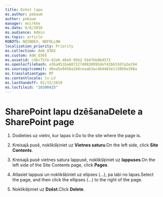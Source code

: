 ```yaml
---
title: Dzēst lapu
ms.author: pebaum
author: pebaum
manager: mnirkhe
ms.date: 6/8/2018
ms.audience: Admin
ms.topic: article
ROBOTS: NOINDEX, NOFOLLOW
localization_priority: Priority
ms.collection: Adm_O365
ms.custom: Adm_O365
ms.assetid: c46c757e-d2e6-46e9-95b2-5b47bb4bd572
ms.openlocfilehash: e3ba051ba68722740838995def42b633d7a2e294
ms.sourcegitcommit: d6ea5e9458a2b8ceaab3ac4bd483e1130b9a398a
ms.translationtype: MT
ms.contentlocale: lv-LV
ms.lasthandoff: 01/15/2019
ms.locfileid: "28300425"
---
```

# <a name="delete-a-sharepoint-page"></a><span data-ttu-id="a0181-102">SharePoint lapu dzēšana</span><span class="sxs-lookup"><span data-stu-id="a0181-102">Delete a SharePoint page</span></span>

1. <span data-ttu-id="a0181-103">Dodieties uz vietni, kur lapas ir.</span><span class="sxs-lookup"><span data-stu-id="a0181-103">Go to the site where the page is.</span></span>
    
2. <span data-ttu-id="a0181-104">Kreisajā pusē, noklikšķiniet uz **Vietnes saturu**.</span><span class="sxs-lookup"><span data-stu-id="a0181-104">On the left side, click **Site Contents**.</span></span>
    
3. <span data-ttu-id="a0181-105">Kreisajā pusē vietnes satura lappusē, noklikšķiniet uz **lappuses**.</span><span class="sxs-lookup"><span data-stu-id="a0181-105">On the left side of the Site Contents page, click **Pages**.</span></span>
    
4. <span data-ttu-id="a0181-106">Atlasiet lappusi un noklikšķiniet uz elipses (…), pa labi no lapas.</span><span class="sxs-lookup"><span data-stu-id="a0181-106">Select the page, and then click the ellipses (...) to the right of the page.</span></span>
    
5. <span data-ttu-id="a0181-107">Noklikšķiniet uz **Dzēst**.</span><span class="sxs-lookup"><span data-stu-id="a0181-107">Click **Delete**.</span></span>
    

